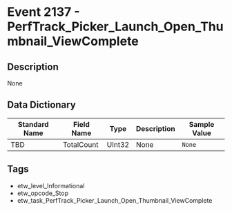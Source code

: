 # Event 2137 - PerfTrack_Picker_Launch_Open_Thumbnail_ViewComplete

## Description
None

## Data Dictionary
|Standard Name|Field Name|Type|Description|Sample Value|
|---|---|---|---|---|
|TBD|TotalCount|UInt32|None|`None`|

## Tags
* etw_level_Informational
* etw_opcode_Stop
* etw_task_PerfTrack_Picker_Launch_Open_Thumbnail_ViewComplete